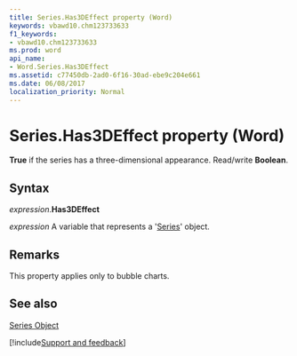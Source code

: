 ```yaml
---
title: Series.Has3DEffect property (Word)
keywords: vbawd10.chm123733633
f1_keywords:
- vbawd10.chm123733633
ms.prod: word
api_name:
- Word.Series.Has3DEffect
ms.assetid: c77450db-2ad0-6f16-30ad-ebe9c204e661
ms.date: 06/08/2017
localization_priority: Normal
---
```



# Series.Has3DEffect property (Word)

 **True** if the series has a three-dimensional appearance. Read/write **Boolean**.


## Syntax

_expression_.**Has3DEffect**

_expression_ A variable that represents a '[Series](Word.Series.md)' object.


## Remarks

This property applies only to bubble charts.


## See also


[Series Object](Word.Series.md)

[!include[Support and feedback](~/includes/feedback-boilerplate.md)]